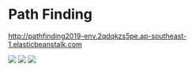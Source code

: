 # Path Finding

http://pathfinding2019-env.2qdqkzs5pe.ap-southeast-1.elasticbeanstalk.com

<img src="gif/1.gif" />

<img src="gif/2.gif" />

<img src="gif/maze.gif" />
